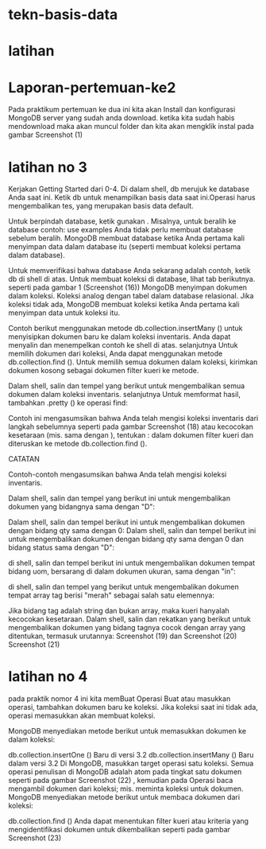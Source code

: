 # tekn-basis-data
# latihan
# Laporan-pertemuan-ke2

Pada praktikum pertemuan ke dua ini kita akan Install dan konfigurasi MongoDB server yang sudah anda download. ketika kita sudah habis mendownload maka akan muncul folder dan kita akan mengklik instal pada gambar Screenshot (1)


# latihan no 3
Kerjakan Getting Started dari 0-4.
Di dalam shell, db merujuk ke database Anda saat ini. Ketik db untuk menampilkan basis data saat ini.Operasi harus mengembalikan tes, yang merupakan basis data default.

Untuk berpindah database, ketik gunakan <db>. Misalnya, untuk beralih ke database contoh: use examples
Anda tidak perlu membuat database sebelum beralih. MongoDB membuat database ketika Anda pertama kali menyimpan data dalam database itu (seperti membuat koleksi pertama dalam database).

Untuk memverifikasi bahwa database Anda sekarang adalah contoh, ketik db di shell di atas. Untuk membuat koleksi di database, lihat tab berikutnya. seperti pada gambar 1 (Screenshot (16))
MongoDB menyimpan dokumen dalam koleksi. Koleksi analog dengan tabel dalam database relasional. Jika koleksi tidak ada, MongoDB membuat koleksi ketika Anda pertama kali menyimpan data untuk koleksi itu.

Contoh berikut menggunakan metode db.collection.insertMany () untuk menyisipkan dokumen baru ke dalam koleksi inventaris. Anda dapat menyalin dan menempelkan contoh ke shell di atas. selanjutnya Untuk memilih dokumen dari koleksi, Anda dapat menggunakan metode db.collection.find (). Untuk memilih semua dokumen dalam koleksi, kirimkan dokumen kosong sebagai dokumen filter kueri ke metode.

Dalam shell, salin dan tempel yang berikut untuk mengembalikan semua dokumen dalam koleksi inventaris. selanjutnya Untuk memformat hasil, tambahkan .pretty () ke operasi find:

Contoh ini mengasumsikan bahwa Anda telah mengisi koleksi inventaris dari langkah sebelumnya seperti pada gambar Screenshot (18) atau kecocokan kesetaraan (mis. <field> sama dengan <value>), tentukan <field>: <value> dalam dokumen filter kueri dan diteruskan ke metode db.collection.find ().

CATATAN

Contoh-contoh mengasumsikan bahwa Anda telah mengisi koleksi inventaris.

Dalam shell, salin dan tempel yang berikut ini untuk mengembalikan dokumen yang bidangnya sama dengan "D":

Dalam shell, salin dan tempel berikut ini untuk mengembalikan dokumen dengan bidang qty sama dengan 0:
Dalam shell, salin dan tempel berikut ini untuk mengembalikan dokumen dengan bidang qty sama dengan 0 dan bidang status sama dengan "D":

di shell, salin dan tempel berikut ini untuk mengembalikan dokumen tempat bidang uom, bersarang di dalam dokumen ukuran, sama dengan "in":

di shell, salin dan tempel yang berikut untuk mengembalikan dokumen tempat array tag berisi "merah" sebagai salah satu elemennya:

Jika bidang tag adalah string dan bukan array, maka kueri hanyalah kecocokan kesetaraan.
Dalam shell, salin dan rekatkan yang berikut untuk mengembalikan dokumen yang bidang tagnya cocok dengan array yang ditentukan, termasuk urutannya: Screenshot (19) dan Screenshot (20) Screenshot (21)

# latihan no 4

pada praktik nomor 4 ini kita memBuat Operasi
Buat atau masukkan operasi, tambahkan dokumen baru ke koleksi. Jika koleksi saat ini tidak ada, operasi memasukkan akan membuat koleksi.

MongoDB menyediakan metode berikut untuk memasukkan dokumen ke dalam koleksi:

db.collection.insertOne () Baru di versi 3.2
db.collection.insertMany () Baru dalam versi 3.2
Di MongoDB, masukkan target operasi satu koleksi. Semua operasi penulisan di MongoDB adalah atom pada tingkat satu dokumen seperti pada gambar Screenshot (22) , kemudian pada Operasi baca mengambil dokumen dari koleksi; mis. meminta koleksi untuk dokumen. MongoDB menyediakan metode berikut untuk membaca dokumen dari koleksi:

db.collection.find ()
Anda dapat menentukan filter kueri atau kriteria yang mengidentifikasi dokumen untuk dikembalikan seperti pada gambar Screenshot (23) 
